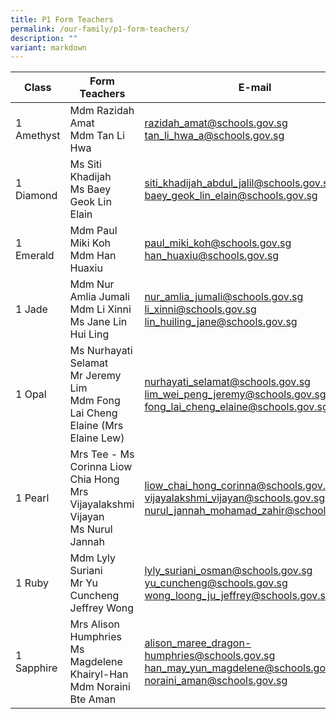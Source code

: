 ```yaml
---
title: P1 Form Teachers
permalink: /our-family/p1-form-teachers/
description: ""
variant: markdown
---
```

| Class | Form Teachers | E-mail |
| -------- | -------- | -------- |
| 1 Amethyst | Mdm Razidah Amat<br>Mdm Tan Li Hwa | razidah_amat@schools.gov.sg<br>tan_li_hwa_a@schools.gov.sg |
|1 Diamond | Ms Siti Khadijah<br>Ms Baey Geok Lin Elain | siti_khadijah_abdul_jalil@schools.gov.sg<br>baey_geok_lin_elain@schools.gov.sg|
|1 Emerald | Mdm Paul Miki Koh<br>Mdm Han Huaxiu | paul_miki_koh@schools.gov.sg<br>han_huaxiu@schools.gov.sg|
|1 Jade | Mdm Nur Amlia Jumali<br>Mdm Li Xinni<br>Ms Jane Lin Hui Ling | nur_amlia_jumali@schools.gov.sg<br>li_xinni@schools.gov.sg<br>lin_huiling_jane@schools.gov.sg|
| 1 Opal | Ms Nurhayati Selamat<br>Mr Jeremy Lim<br>Mdm Fong Lai Cheng Elaine (Mrs Elaine Lew) | nurhayati_selamat@schools.gov.sg<br>lim_wei_peng_jeremy@schools.gov.sg<br>fong_lai_cheng_elaine@schools.gov.sg | 
1 Pearl | Mrs Tee - Ms Corinna Liow Chia Hong<br>Mrs Vijayalakshmi Vijayan<br> Ms Nurul Jannah | liow_chai_hong_corinna@schools.gov.sg<br>vijayalakshmi_vijayan@schools.gov.sg<br>nurul_jannah_mohamad_zahir@schools.gov.sg |
1 Ruby | Mdm Lyly Suriani<br>Mr Yu Cuncheng<br>Jeffrey Wong<br> | lyly_suriani_osman@schools.gov.sg<br>yu_cuncheng@schools.gov.sg<br>wong_loong_ju_jeffrey@schools.gov.sg |
1 Sapphire | Mrs Alison Humphries<br>Ms Magdelene Khairyl-Han<br>Mdm Noraini Bte Aman | alison_maree_dragon-humphries@schools.gov.sg<br>han_may_yun_magdelene@schools.gov.sg<br>noraini_aman@schools.gov.sg |